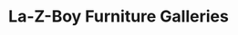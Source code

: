---
title: "La-Z-Boy Furniture Galleries"
url: /parker/la-z-boy-furniture-galleries/
shop: doityourself
---